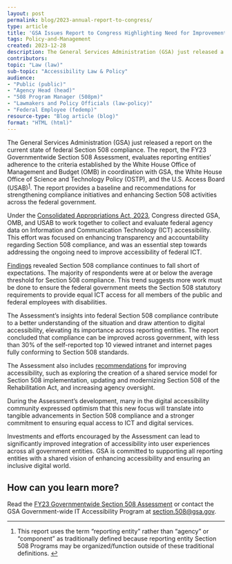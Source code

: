 ```yaml
---
layout: post
permalink: blog/2023-annual-report-to-congress/
type: article
title: 'GSA Issues Report to Congress Highlighting Need for Improvement in Federal Government Section 508 Compliance'
tags: Policy-and-Management
created: 2023-12-28
description: The General Services Administration (GSA) just released a report on the current state of federal Section 508 compliance. The report, the FY23 Governmentwide Section 508 Assessment, evaluates reporting entities’ adherence to the criteria established by the White House Office of Management and Budget (OMB) in coordination with GSA, the White House Office of Science and Technology Policy (OSTP), and the U.S. Access Board (USAB). The report provides a baseline and recommendations for strengthening compliance initiatives and enhancing Section 508 activities across the federal government.
contributors: 
topic: "Law (law)"
sub-topic: "Accessibility Law & Policy"
audience:
- "Public (public)"
- "Agency Head (head)"
- "508 Program Manager (508pm)"
- "Lawmakers and Policy Officials (law-policy)"
- "Federal Employee (fedemp)"
resource-type: "Blog article (blog)"
format: "HTML (html)"
---
```

The General Services Administration (GSA) just released a report on the current state of federal Section 508 compliance. The report, the FY23 Governmentwide Section 508 Assessment, evaluates reporting entities’ adherence to the criteria established by the White House Office of Management and Budget (OMB) in coordination with GSA, the White House Office of Science and Technology Policy (OSTP), and the U.S. Access Board (USAB)<sup><a href="#fn1" id="fr1">1</a></sup>. The report provides a baseline and recommendations for strengthening compliance initiatives and enhancing Section 508 activities across the federal government.

Under the [Consolidated Appropriations Act, 2023](https://www.appropriations.senate.gov/imo/media/doc/JRQ121922.PDF), Congress directed GSA, OMB, and USAB to work together to collect and evaluate federal agency data on Information and Communication Technology (ICT) accessibility. This effort was focused on enhancing transparency and accountability regarding Section 508 compliance, and was an essential step towards addressing the ongoing need to improve accessibility of federal ICT.


[Findings](https://www.section508.gov/manage/section-508-assessment/2023/findings/summary/) revealed Section 508 compliance continues to fall short of expectations. The majority of respondents were at or below the average threshold for Section 508 compliance. This trend suggests more work must be done to ensure the federal government meets the Section 508 statutory requirements to provide equal ICT access for all members of the public and federal employees with disabilities.

The Assessment’s insights into federal Section 508 compliance contribute to a better understanding of the situation and draw attention to digital accessibility, elevating its importance across reporting entities. The report concluded that compliance can be improved across government, with less than 30% of the self-reported top 10 viewed intranet and internet pages fully conforming to Section 508 standards. 

The Assessment also includes [recommendations](https://www.section508.gov/manage/section-508-assessment/2023/recommendations/) for improving accessibility, such as exploring the creation of a shared service model for Section 508 implementation, updating and modernizing Section 508 of the Rehabilitation Act, and increasing agency oversight. 

During the Assessment’s development, many in the digital accessibility community expressed optimism that this new focus will translate into tangible advancements in Section 508 compliance and a stronger commitment to ensuring equal access to ICT and digital services.

Investments and efforts encouraged by the Assessment can lead to significantly improved integration of accessibility into user experiences across all government entities. GSA is committed to supporting all reporting entities with a shared vision of enhancing accessibility and ensuring an inclusive digital world.

## How can you learn more?

Read the [FY23 Governmentwide Section 508 Assessment](https://www.section508.gov/2023-congressional-report/) or contact the GSA Government-wide IT Accessibility Program at <section.508@gsa.gov>. 

--- 

<div>
    <h2 style="position: absolute; clip: rect(0 0 0 0); visibility: hidden; opacity: 0;" id="footnote-label">Footnotes</h2>
    <ol>
        <li id="fn1">This report uses the term “reporting entity” rather than “agency” or “component” as traditionally defined because reporting entity Section 508 Programs may be organized/function outside of these traditional definitions. <a href="#fr1" aria-label="Back to content">↩</a></li>
    </ol>
</div>    